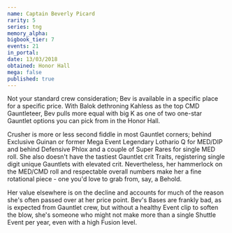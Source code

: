 ```yaml
---
name: Captain Beverly Picard
rarity: 5
series: tng
memory_alpha:
bigbook_tier: 7
events: 21
in_portal:
date: 13/03/2018
obtained: Honor Hall
mega: false
published: true
---
```


Not your standard crew consideration; Bev is available in a specific place for a specific price. With Balok dethroning Kahless as the top CMD Gauntleteer, Bev pulls more equal with big K as one of two one-star Gauntlet options you can pick from in the Honor Hall. 

Crusher is more or less second fiddle in most Gauntlet corners; behind Exclusive Guinan or former Mega Event Legendary Lothario Q for MED/DIP and behind Defensive Phlox and a couple of Super Rares for single MED roll. She also doesn't have the tastiest Gauntlet crit Traits, registering single digit unique Gauntlets with elevated crit. Nevertheless, her hammerlock on the MED/CMD roll and respectable overall numbers make her a fine rotational piece - one you'd love to grab from, say, a Behold. 

Her value elsewhere is on the decline and accounts for much of the reason she's often passed over at her price point. Bev's Bases are frankly bad, as is expected from Gauntlet crew, but without a healthy Event clip to soften the blow, she's someone who might not make more than a single Shuttle Event per year, even with a high Fusion level.
